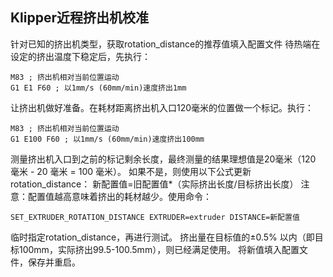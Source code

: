 ## Klipper近程挤出机校准
针对已知的挤出机类型，获取rotation_distance的推荐值填入配置文件
待热端在设定的挤出温度下稳定后，先执行：
``` { .yaml .copy .annotate }
M83 ; 挤出机相对当前位置运动
G1 E1 F60 ; 以1mm/s (60mm/min)速度挤出1mm
```
让挤出机做好准备。在耗材距离挤出机入口120毫米的位置做一个标记。执行：
``` { .yaml .copy .annotate }
M83 ; 挤出机相对当前位置运动
G1 E100 F60 ; 以1mm/s (60mm/min)速度挤出100mm
```
测量挤出机入口到之前的标记剩余长度，最终测量的结果理想值是20毫米（120 毫米 - 20 毫米 = 100 毫米）。
如果不是，则使用以下公式更新rotation_distance：
新配置值=旧配置值*（实际挤出长度/目标挤出长度）
注意：配置值越高意味着挤出的耗材越少。使用命令：
``` { .yaml .copy .annotate }
SET_EXTRUDER_ROTATION_DISTANCE EXTRUDER=extruder DISTANCE=新配置值
```
临时指定rotation_distance，再进行测试。
挤出量在目标值的±0.5% 以内（即目标100mm，实际挤出99.5-100.5mm），则已经满足使用。
将新值填入配置文件，保存并重启。
